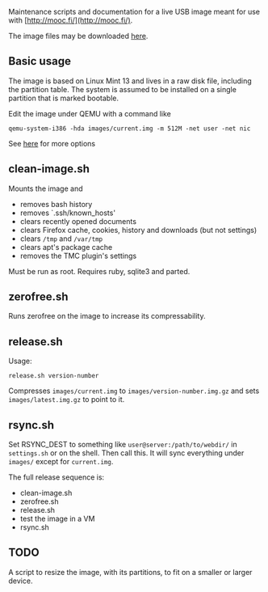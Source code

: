 
Maintenance scripts and documentation for a live USB image
meant for use with [http://mooc.fi/](http://mooc.fi/).

The image files may be downloaded [here](http://new.testmycode.net/usbmooc/).


## Basic usage ##

The image is based on Linux Mint 13 and lives in a raw disk file, including the partition table.
The system is assumed to be installed on a single partition that is marked bootable.

Edit the image under QEMU with a command like

    qemu-system-i386 -hda images/current.img -m 512M -net user -net nic

See [here](http://qemu.weilnetz.de/qemu-doc.html#sec_005finvocation) for more options


## clean-image.sh ##

Mounts the image and

- removes bash history
- removes `.ssh/known_hosts'
- clears recently opened documents
- clears Firefox cache, cookies, history and downloads (but not settings)
- clears `/tmp` and `/var/tmp`
- clears apt's package cache
- removes the TMC plugin's settings

Must be run as root.
Requires ruby, sqlite3 and parted.


## zerofree.sh ##

Runs zerofree on the image to increase its compressability.


## release.sh ##

Usage:

    release.sh version-number

Compresses `images/current.img` to `images/version-number.img.gz` and sets `images/latest.img.gz` to point to it.


## rsync.sh ##

Set RSYNC_DEST to something like `user@server:/path/to/webdir/` in `settings.sh` or on the shell.
Then call this. It will sync everything under `images/` except for `current.img`.

The full release sequence is:

- clean-image.sh
- zerofree.sh
- release.sh
- test the image in a VM
- rsync.sh

## TODO ##

A script to resize the image, with its partitions, to fit on a smaller or larger device.
